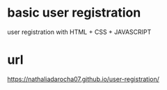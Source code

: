 # basic user registration

user registration with HTML + CSS + JAVASCRIPT

# url 
 https://nathaliadarocha07.github.io/user-registration/

